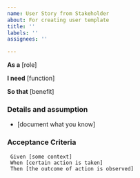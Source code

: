 ```yaml
---
name: User Story from Stakeholder
about: For creating user template
title: ''
labels: ''
assignees: ''

---
```


**As a** [role]

**I need** [function]

**So that** [benefit]

### Details and assumption
* [document what you know]

### Acceptance Criteria
```gherkin
 Given [some context]
 When [certain action is taken]
 Then [the outcome of action is observed]
 ```

